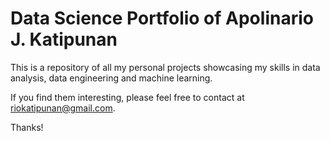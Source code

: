 # Data Science Portfolio of Apolinario J. Katipunan
This is a repository of all my personal projects showcasing my skills in data analysis, data engineering and machine learning. 

If  you find them interesting, please feel free to contact at riokatipunan@gmail.com.

Thanks!
